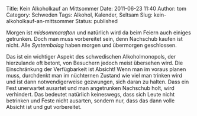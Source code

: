 Title: Kein Alkoholkauf an Mittsommer
Date: 2011-06-23 11:40
Author: tom
Category: Schweden
Tags: Alkohol, Kalender, Seltsam
Slug: kein-alkoholkauf-an-mittsommer
Status: published

Morgen ist *midsommarafton* und natürlich wird da beim Feiern auch
einiges getrunken. Doch man muss vorbereitet sein, denn Nachschub kaufen
ist nicht. Alle *Systembolag* haben morgen und übermorgen geschlossen.

Das ist ein wichtiger Aspekt des schwedischen Alkoholmonopols, der
hierzulande oft betont, von Besuchern jedoch meist übersehen wird. Die
Einschränkung der Verfügbarkeit ist Absicht! Wenn man im voraus planen
muss, durchdenkt man im nüchternen Zustand wie viel man trinken wird und
ist dann notwendigerweise gezwungen, sich daran zu halten. Dass ein Fest
unerwartet ausartet und man angetrunken Nachschub holt, wird verhindert.
Das bedeutet natürlich keineswegs, dass sich Leute nicht betrinken und
Feste nicht ausarten, sondern nur, dass das dann volle Absicht ist und
gut vorbereitet.

